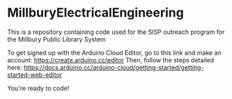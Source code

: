 # MillburyElectricalEngineering
This is a repository containing code used for the SISP outreach program for the Millbury Public Library System

To get signed up with the Arduino Cloud Editor, go to this link and make an account: https://create.arduino.cc/editor
Then, follow the steps detailed here: https://docs.arduino.cc/arduino-cloud/getting-started/getting-started-web-editor

You're ready to code!
